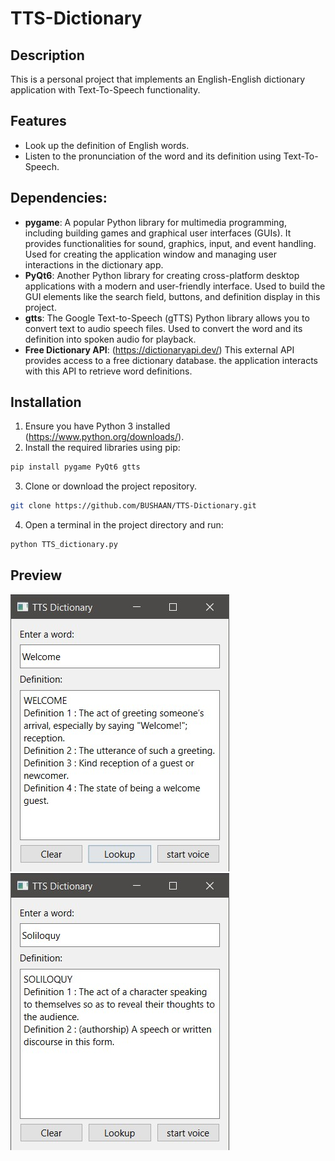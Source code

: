 # TTS-Dictionary

## Description
This is a personal project that implements an English-English dictionary application with Text-To-Speech functionality.

## Features
* Look up the definition of English words.
* Listen to the pronunciation of the word and its definition using Text-To-Speech.
  
## Dependencies:

* **pygame**: A popular Python library for multimedia programming, including building games and graphical user interfaces (GUIs). It provides functionalities for sound, graphics, input, and event handling. Used for creating the application window and managing user interactions in the dictionary app.
* **PyQt6**: Another Python library for creating cross-platform desktop applications with a modern and user-friendly interface. Used to build the GUI elements like the search field, buttons, and definition display in this project.
* **gtts**: The Google Text-to-Speech (gTTS) Python library allows you to convert text to audio speech files. Used to convert the word and its definition into spoken audio for playback.
* **Free Dictionary API**: (https://dictionaryapi.dev/) This external API provides access to a free dictionary database. the application interacts with this API to retrieve word definitions.

## Installation

1. Ensure you have Python 3 installed (https://www.python.org/downloads/).
2. Install the required libraries using pip:

```bash
pip install pygame PyQt6 gtts
```
3. Clone or download the project repository.
```bash
git clone https://github.com/BUSHAAN/TTS-Dictionary.git
```
4. Open a terminal in the project directory and run:
```bash
python TTS_dictionary.py
```
## Preview
![Alt text](images/Screenshot_1.jpg?raw=true "Preview")
![Alt text](images/Screenshot_2.jpg?raw=true "Preview")
